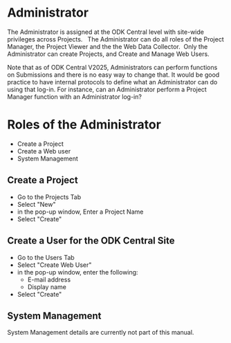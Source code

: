 # Administrator

The Administrator is assigned at the ODK Central level with site-wide privileges across Projects.   The Administrator can do all roles of the Project Manager, the Project Viewer and the the Web Data Collector.  Only the Administrator can create Projects, and Create and Manage Web Users. 

Note that as of ODK Central V2025, Administrators can perform functions on Submissions and there is no easy way to change that. It would be good practice to have internal protocols to define what an Administrator can do using that log-in. For instance, can an Administrator perform a Project Manager function with an Administrator log-in?

#  Roles of the Administrator

* Create a Project
* Create a Web user
* System Management

## Create a Project  
* Go to the Projects Tab
* Select "New"
* in the pop-up window, Enter a Project Name
* Select "Create"

## Create a User for the ODK Central Site  
* Go to the Users Tab
* Select "Create Web User"
* in the pop-up window, enter the following:
  * E-mail address
  * Display name
* Select "Create"

## System Management

System Management details are currently not part of this manual.  
